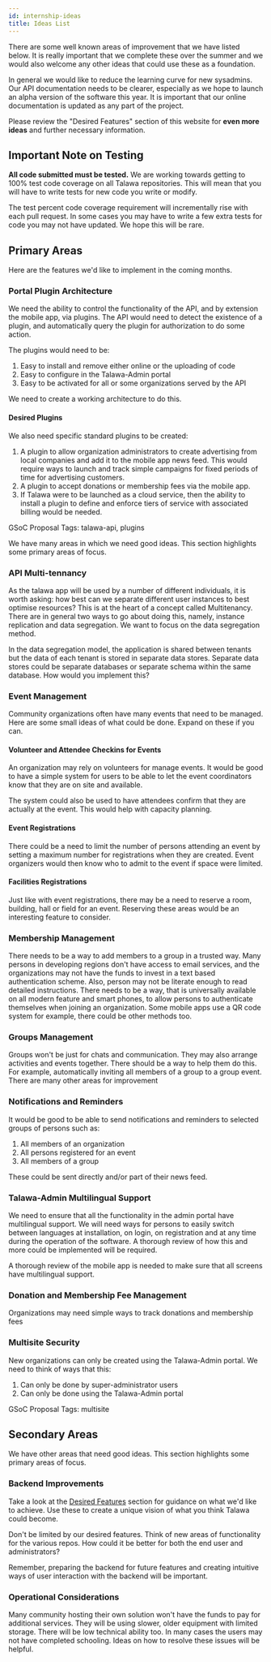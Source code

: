 ```yaml
---
id: internship-ideas
title: Ideas List
---
```


There are some well known areas of improvement that we have listed below. It is really important that we complete these over the summer and we would also welcome any other ideas that could use these as a foundation.

In general we would like to reduce the learning curve for new sysadmins. Our API documentation needs to be clearer, especially as we hope to launch an alpha version of the software this year. It is important that our online documentation is updated as any part of the project.

Please review the "Desired Features" section of this website for **even more ideas** and further necessary information.

## Important Note on Testing

**All code submitted must be tested.** We are working towards getting to 100% test code coverage on all Talawa repositories. This will mean that you will have to write tests for new code you write or modify.

The test percent code coverage requirement will incrementally rise with each pull request. In some cases you may have to write a few extra tests for code you may not have updated. We hope this will be rare.

## Primary Areas

Here are the features we'd like to implement in the coming months.

### Portal Plugin Architecture

We need the ability to control the functionality of the API, and by extension the mobile app, via plugins. The API would need to detect the existence of a plugin, and automatically query the plugin for authorization to do some action.

The plugins would need to be:

1. Easy to install and remove either online or the uploading of code
1. Easy to configure in the Talawa-Admin portal
1. Easy to be activated for all or some organizations served by the API

We need to create a working architecture to do this.

#### Desired Plugins

We also need specific standard plugins to be created:

1. A plugin to allow organization administrators to create advertising from local companies and add it to the mobile app news feed. This would require ways to launch and track simple campaigns for fixed periods of time for advertising customers.
1. A plugin to accept donations or membership fees via the mobile app.
1. If Talawa were to be launched as a cloud service, then the ability to install a plugin to define and enforce tiers of service with associated billing would be needed.

GSoC Proposal Tags: talawa-api, plugins

We have many areas in which we need good ideas. This section highlights some primary areas of focus.

### API Multi-tennancy

As the talawa app will be used by a number of different individuals, it is worth asking: how best can we separate different user instances to best optimise resources? This is at the heart of a concept called Multitenancy. There are in general two ways to go about doing this, namely, instance replication and data segregation. We want to focus on the data segregation method.

In the data segregation model, the application is shared between tenants but the data of each tenant is stored in separate data stores. Separate data stores could be separate databases or separate schema within the same database. How would you implement this?

### Event Management

Community organizations often have many events that need to be managed. Here are some small ideas of what could be done. Expand on these if you can.

#### Volunteer and Attendee Checkins for Events

An organization may rely on volunteers for manage events. It would be good to have a simple system for users to be able to let the event coordinators know that they are on site and available.

The system could also be used to have attendees confirm that they are actually at the event. This would help with capacity planning.

#### Event Registrations

There could be a need to limit the number of persons attending an event by setting a maximum number for registrations when they are created. Event organizers would then know who to admit to the event if space were limited.

#### Facilities Registrations

Just like with event registrations, there may be a need to reserve a room, building, hall or field for an event. Reserving these areas would be an interesting feature to consider.

### Membership Management

There needs to be a way to add members to a group in a trusted way. Many persons in developing regions don't have access to email services, and the organizations may not have the funds to invest in a text based authentication scheme. Also, person may not be literate enough to read detailed instructions. There needs to be a way, that is universally available on all modern feature and smart phones, to allow persons to authenticate themselves when joining an organization. Some mobile apps use a QR code system for example, there could be other methods too.

### Groups Management

Groups won't be just for chats and communication. They may also arrange activities and events together. There should be a way to help them do this. For example, automatically inviting all members of a group to a group event. There are many other areas for improvement

### Notifications and Reminders

It would be good to be able to send notifications and reminders to selected groups of persons such as:

1. All members of an organization
1. All persons registered for an event
1. All members of a group

These could be sent directly and/or part of their news feed.

### Talawa-Admin Multilingual Support

We need to ensure that all the functionality in the admin portal have multilingual support. We will need ways for persons to easily switch between languages at installation, on login, on registration and at any time during the operation of the software. A thorough review of how this and more could be implemented will be required.

A thorough review of the mobile app is needed to make sure that all screens have multilingual support.

### Donation and Membership Fee Management

Organizations may need simple ways to track donations and membership fees

### Multisite Security

New organizations can only be created using the Talawa-Admin portal. We need to think of ways that this:
1. Can only be done by super-administrator users
1. Can only be done using the Talawa-Admin portal

GSoC Proposal Tags: multisite

## Secondary Areas

We have other areas that need good ideas. This section highlights some primary areas of focus.

### Backend Improvements

Take a look at the [Desired Features](https://palisadoesfoundation.github.io/talawa-docs/docs/features/features-introduction) section for guidance on what we'd like to achieve. Use these to create a unique vision of what you think Talawa could become.

Don't be limited by our desired features. Think of new areas of functionality for the various repos. How could it be better for both the end user and administrators?

Remember, preparing the backend for future features and creating intuitive ways of user interaction with the backend will be important.

### Operational Considerations

Many community hosting their own solution won't have the funds to pay for additional services. They will be using slower, older equipment with limited storage. There will be low technical ability too. In many cases the users may not have completed schooling. Ideas on how to resolve these issues will be helpful.
